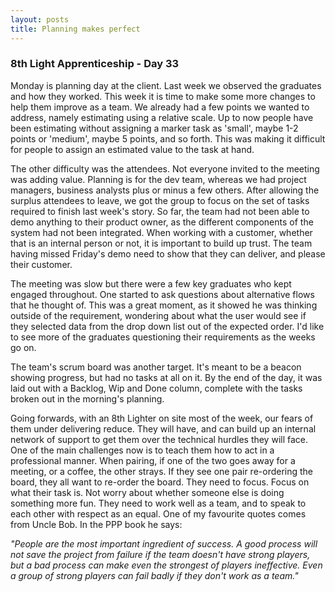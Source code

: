 ```yaml
---
layout: posts
title: Planning makes perfect
---
```

### 8th Light Apprenticeship - Day 33

Monday is planning day at the client. Last week we observed the graduates and how they worked. This week it is time to make some more changes to help them improve as a team. We already had a few points we wanted to address, namely estimating using a relative scale. Up to now people have been estimating without assigning a marker task as 'small', maybe 1-2 points or 'medium', maybe 5 points, and so forth. This was making it difficult for people to assign an estimated value to the task at hand. 

<!--break--> 

The other difficulty was the attendees. Not everyone invited to the meeting was adding value. Planning is for the dev team, whereas we had project managers, business analysts plus or minus a few others. After allowing the surplus attendees to leave, we got the group to focus on the set of tasks required to finish last week's story. So far, the team had not been able to demo anything to their product owner, as the different components of the system had not been integrated. When working with a customer, whether that is an internal person or not, it is important to build up trust. The team having missed Friday's demo need to show that they can deliver, and please their customer. 

The meeting was slow but there were a few key graduates who kept engaged throughout. One started to ask questions about alternative flows that he thought of. This was a great moment, as it showed he was thinking outside of the requirement, wondering about what the user would see if they selected data from the drop down list out of the expected order. I'd like to see more of the graduates questioning their requirements as the weeks go on.

The team's scrum board was another target. It's meant to be a beacon showing progress, but had no tasks at all on it. By the end of the day, it was laid out with a Backlog, Wip and Done column, complete with the tasks broken out in the morning's planning. 

Going forwards, with an 8th Lighter on site most of the week, our fears of them under delivering reduce. They will have, and can build up an internal network of support to get them over the technical hurdles they will face. One of the main challenges now is to teach them how to act in a professional manner. When pairing, if one of the two goes away for a meeting, or a coffee, the other strays.  If they see one pair re-ordering the board, they all want to re-order the board. They need to focus. Focus on what their task is. Not worry about whether someone else is doing something more fun. They need to work well as a team, and to speak to each other with respect as an equal. One of my favourite quotes comes from Uncle Bob. In the PPP book he says:

*"_People are the most important ingredient of success. A good process will not save the project from failure if the team doesn't have strong players, but a bad process can make even the strongest of players ineffective. Even a group of strong players can fail badly if they don't work as a team._"*
